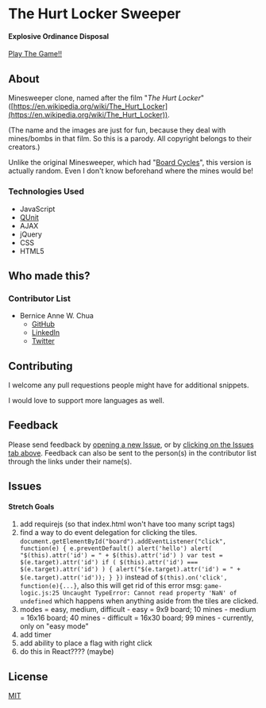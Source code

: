# The Hurt Locker Sweeper
#### Explosive Ordinance Disposal

[Play The Game!!](https://explosive-ordinance-disposal.herokuapp.com/)

## About

Minesweeper clone, named after the film "<i>The Hurt Locker</i>" ([https://en.wikipedia.org/wiki/The_Hurt_Locker](https://en.wikipedia.org/wiki/The_Hurt_Locker)).

(The name and the images are just for fun, because they deal with mines/bombs in that film.  So this is a parody.  All copyright belongs to their creators.)

Unlike the original Minesweeper, which had "[Board Cycles](http://www.minesweeper.info/wiki/Board_Cycles)", this version is actually random.  Even I don't know beforehand where the mines would be!

### Technologies Used
- JavaScript
- [QUnit](https://qunitjs.com/)
- AJAX
- jQuery
- CSS
- HTML5

## Who made this?

### Contributor List
- Bernice Anne W. Chua
  - [GitHub](https://github.com/BerniceChua)
  - [LinkedIn](https://linkedin.com/in/bernicechua415)
  - [Twitter](https://twitter.com/ChuaBernice)


## Contributing

I welcome any pull requestions people might have for additional snippets.

I would love to support more languages as well.

## Feedback

Please send feedback by [opening a new Issue](https://github.com/BerniceChua/the-hurt-locker-sweeper/issues/new), or by [clicking on the Issues tab above](https://github.com/BerniceChua/the-hurt-locker-sweeper/issues).  Feedback can also be sent to the person(s) in the contributor list through the links under their name(s).

## Issues
#### Stretch Goals
  1. add requirejs 
    (so that index.html won't have too many script tags)
  2. find a way to do event delegation for clicking the tiles.
    ```
    document.getElementById("board").addEventListener("click", function(e) {
      e.preventDefault()
      alert('hello')
      alert( "$(this).attr('id') = " + $(this).attr('id') )
      var test = $(e.target).attr('id')
      if ( $(this).attr('id') === $(e.target).attr('id') ) {
        alert("$(e.target).attr('id') = " + $(e.target).attr('id'));
      }
    })
    ```
    instead of `$(this).on('click', function(e){...}`, also this will
    get rid of this error msg: 
    `game-logic.js:25 Uncaught TypeError: Cannot read property 'NaN' of undefined`
    which happens when anything aside from the tiles are clicked.
  3. modes = easy, medium, difficult
    - easy = 9x9 board; 10 mines
    - medium = 16x16 board; 40 mines
    - difficult = 16x30 board; 99 mines
    - currently, only on "easy mode"
  4. add timer
  5. add ability to place a flag with right click
  6. do this in React???? (maybe)


## License

[MIT](LICENSE)